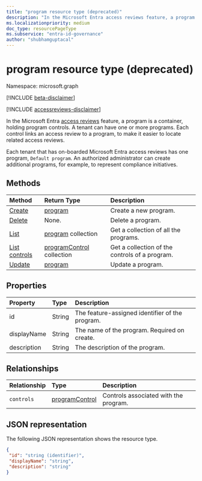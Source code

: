 ```yaml
---
title: "program resource type (deprecated)"
description: "In the Microsoft Entra access reviews feature, a program is a container, holding program controls. A tenant can have one or more programs.  Each control links an access review to a program, to make it easier to locate related access reviews.  "
ms.localizationpriority: medium
doc_type: resourcePageType
ms.subservice: "entra-id-governance"
author: "shubhamguptacal"
---
```


# program resource type (deprecated)

Namespace: microsoft.graph

[!INCLUDE [beta-disclaimer](../../includes/beta-disclaimer.md)]

[!INCLUDE [accessreviews-disclaimer](../../includes/accessreviews-disclaimer.md)]

In the Microsoft Entra [access reviews](accessreviews-root.md) feature, a program is a container, holding program controls. A tenant can have one or more programs.  Each control links an access review to a program, to make it easier to locate related access reviews.  

Each tenant that has on-boarded Microsoft Entra access reviews has one program, `Default program`. An authorized administrator can create additional programs, for example, to represent compliance initiatives. 


## Methods

| Method           | Return Type    |Description|
|:---------------|:--------|:----------|
|[Create](../api/program-create.md) |    [program](program.md)    |    Create a new program.|
|[Delete](../api/program-delete.md) |    None.    |    Delete a program.|
|[List](../api/program-list.md) |    [program](program.md) collection|    Get a collection of all the programs.|
|[List controls](../api/program-listcontrols.md) |        [programControl](programcontrol.md) collection|    Get a collection of the controls of a program.|
|[Update](../api/program-update.md) |    [program](program.md)|    Update a program.|

## Properties
| Property       | Type    |Description|
|:---------------|:--------|:----------|
| id                        |String                              |  The feature-assigned identifier of the program.                    |
| displayName               |String                              |  The name of the program.  Required on create.                  |
| description               |String                              |  The description of the program.           |

## Relationships
| Relationship | Type    |Description|
|:---------------|:--------|:----------|
| `controls`                  |[programControl](programcontrol.md) | Controls associated with the program. |

## JSON representation

The following JSON representation shows the resource type.

<!-- {
  "blockType": "resource",
  "optionalProperties": [

  ],
  "keyProperty": "id",
  "@odata.type": "microsoft.graph.program"
}-->

```json
{
 "id": "string (identifier)",
 "displayName": "string",
 "description": "string"
}

```

<!--
{
  "type": "#page.annotation",
  "description": "program resource",
  "keywords": "",
  "section": "documentation",
  "tocPath": "",
  "suppressions": []
}
-->
